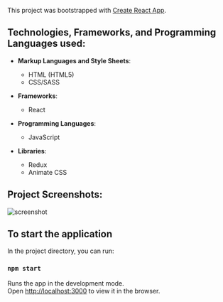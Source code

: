 This project was bootstrapped with [Create React App](https://github.com/facebook/create-react-app).

## Technologies, Frameworks, and Programming Languages used:
* **Markup Languages and Style Sheets**:
    * HTML (HTML5)
    * CSS/SASS

* **Frameworks**:
    * React
       
* **Programming Languages**:
	* JavaScript
    
* **Libraries**:
    * Redux
    * Animate CSS
    
## Project Screenshots:
![screenshot](/wisdomBox.png "project screenshot")


## To start the application

In the project directory, you can run:

### `npm start`

Runs the app in the development mode.<br>
Open [http://localhost:3000](http://localhost:3000) to view it in the browser.
